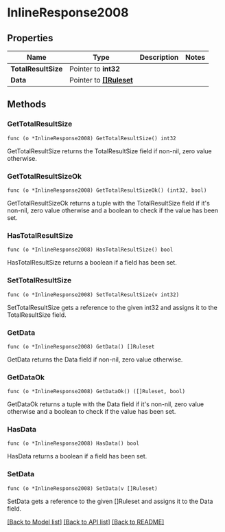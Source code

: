 # InlineResponse2008

## Properties

Name | Type | Description | Notes
------------ | ------------- | ------------- | -------------
**TotalResultSize** | Pointer to **int32** |  | 
**Data** | Pointer to [**[]Ruleset**](Ruleset.md) |  | 

## Methods

### GetTotalResultSize

`func (o *InlineResponse2008) GetTotalResultSize() int32`

GetTotalResultSize returns the TotalResultSize field if non-nil, zero value otherwise.

### GetTotalResultSizeOk

`func (o *InlineResponse2008) GetTotalResultSizeOk() (int32, bool)`

GetTotalResultSizeOk returns a tuple with the TotalResultSize field if it's non-nil, zero value otherwise
and a boolean to check if the value has been set.

### HasTotalResultSize

`func (o *InlineResponse2008) HasTotalResultSize() bool`

HasTotalResultSize returns a boolean if a field has been set.

### SetTotalResultSize

`func (o *InlineResponse2008) SetTotalResultSize(v int32)`

SetTotalResultSize gets a reference to the given int32 and assigns it to the TotalResultSize field.

### GetData

`func (o *InlineResponse2008) GetData() []Ruleset`

GetData returns the Data field if non-nil, zero value otherwise.

### GetDataOk

`func (o *InlineResponse2008) GetDataOk() ([]Ruleset, bool)`

GetDataOk returns a tuple with the Data field if it's non-nil, zero value otherwise
and a boolean to check if the value has been set.

### HasData

`func (o *InlineResponse2008) HasData() bool`

HasData returns a boolean if a field has been set.

### SetData

`func (o *InlineResponse2008) SetData(v []Ruleset)`

SetData gets a reference to the given []Ruleset and assigns it to the Data field.


[[Back to Model list]](../README.md#documentation-for-models) [[Back to API list]](../README.md#documentation-for-api-endpoints) [[Back to README]](../README.md)


